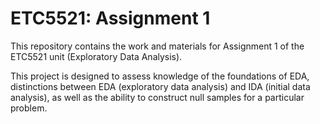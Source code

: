 # ETC5521: Assignment 1

This repository contains the work and materials for Assignment 1 of the ETC5521 unit (Exploratory Data Analysis). 

This project is designed to assess knowledge of the foundations of EDA, distinctions between EDA (exploratory data analysis) and IDA (initial data analysis), as well as the ability to construct null samples for a particular problem.
